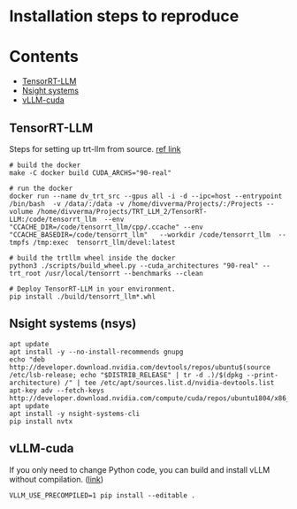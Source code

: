 # Installation steps to reproduce


# Contents
 - [TensorRT-LLM](#TensorRT-LLM) 
 - [Nsight systems](#Nsight%20systems%20(nsys))
 - [vLLM-cuda](#vLLM-cuda)


## TensorRT-LLM
Steps for setting up trt-llm from source. [ref link](https://nvidia.github.io/TensorRT-LLM/installation/build-from-source-linux.html)
```console
# build the docker
make -C docker build CUDA_ARCHS="90-real"

# run the docker
docker run --name dv_trt_src --gpus all -i -d --ipc=host --entrypoint /bin/bash  -v /data/:/data -v /home/divverma/Projects/:/Projects --volume /home/divverma/Projects/TRT_LLM_2/TensorRT-LLM:/code/tensorrt_llm  --env "CCACHE_DIR=/code/tensorrt_llm/cpp/.ccache" --env "CCACHE_BASEDIR=/code/tensorrt_llm"   --workdir /code/tensorrt_llm  --tmpfs /tmp:exec  tensorrt_llm/devel:latest

# build the trtllm wheel inside the docker
python3 ./scripts/build_wheel.py --cuda_architectures "90-real" --trt_root /usr/local/tensorrt --benchmarks --clean

# Deploy TensorRT-LLM in your environment.
pip install ./build/tensorrt_llm*.whl

```

## Nsight systems (nsys)
```console
apt update
apt install -y --no-install-recommends gnupg
echo "deb http://developer.download.nvidia.com/devtools/repos/ubuntu$(source /etc/lsb-release; echo "$DISTRIB_RELEASE" | tr -d .)/$(dpkg --print-architecture) /" | tee /etc/apt/sources.list.d/nvidia-devtools.list
apt-key adv --fetch-keys http://developer.download.nvidia.com/compute/cuda/repos/ubuntu1804/x86_64/7fa2af80.pub
apt update
apt install -y nsight-systems-cli
pip install nvtx
```

## vLLM-cuda
If you only need to change Python code, you can build and install vLLM without compilation. ([link]([url](https://docs.vllm.ai/en/stable/getting_started/installation/gpu.html?device=cuda#build-wheel-from-source)))
```
VLLM_USE_PRECOMPILED=1 pip install --editable .
```
